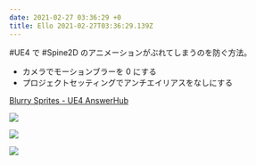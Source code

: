 ```yaml
---
date: 2021-02-27 03:36:29 +0
title: Ello 2021-02-27T03:36:29.139Z
---
```

#UE4 で #Spine2D のアニメーションがぶれてしまうのを防ぐ方法。

- カメラでモーションブラーを 0 にする
- プロジェクトセッティングでアンチエイリアスをなしにする

[Blurry Sprites - UE4 AnswerHub](https://answers.unrealengine.com/questions/410921/blurry-sprites.html)


![](https://assets1.ello.co/uploads/asset/attachment/12745709/ello-optimized-08a11449.jpg)

![](https://assets0.ello.co/uploads/asset/attachment/12745711/ello-optimized-14c96daa.jpg)

![](https://assets0.ello.co/uploads/asset/attachment/12745712/ello-optimized-2143c0a1.jpg)

